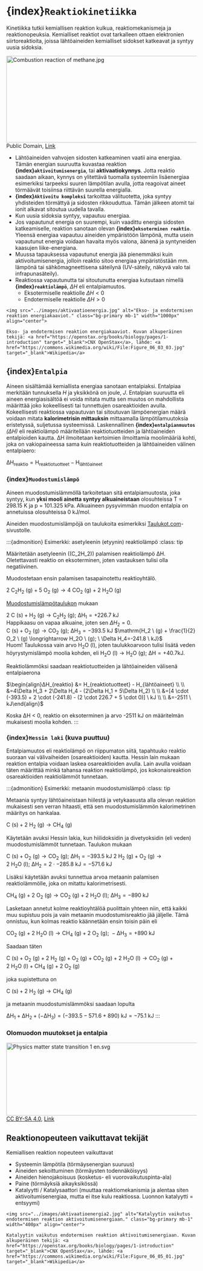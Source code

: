 # {index}`Reaktiokinetiikka`
Kinetiikka tutkii kemiallisen reaktion kulkua, reaktiomekanismeja ja reaktionopeuksia. Kemialliset reaktiot ovat tarkalleen ottaen elektronien siirtoreaktioita, joissa lähtöaineiden kemialliset sidokset katkeavat ja syntyy uusia sidoksia.

<p><a href="https://commons.wikimedia.org/wiki/File:Combustion_reaction_of_methane.jpg#/media/File:Combustion_reaction_of_methane.jpg"><img src="https://upload.wikimedia.org/wikipedia/commons/7/7c/Combustion_reaction_of_methane.jpg" alt="Combustion reaction of methane.jpg" height="229" width="512"></a><br>Public Domain, <a href="https://commons.wikimedia.org/w/index.php?curid=24953730">Link</a></p>

- Lähtöaineiden vahvojen sidosten katkeaminen vaatii aina energiaa. Tämän energian suuruutta kuvastaa reaktion **{index}`aktivoitumisenergia`**, tai **aktivaatiokynnys**. Jotta reaktio saadaan aikaan, kynnys on ylitettävä tuomalla systeemiin lisäenergiaa esimerkiksi tarpeeksi suuren lämpötilan avulla, jotta reagoivat aineet törmäävät toisiinsa riittävän suurella energialla.
- **{index}`Aktivoitu kompleksi`** tarkoittaa välituotetta, joka syntyy yhdisteiden törmättyä ja sidosten rikkouduttua. Tämän jälkeen atomit tai ionit alkavat sitoutua uudella tavalla.
- Kun uusia sidoksia syntyy, vapautuu energiaa.
- Jos vapautunut energia on suurempi, kuin vaadittu energia sidosten katkeamiselle, reaktion sanotaan olevan **{index}`eksoterminen reaktio`**. Yleensä energiaa vapautuu aineiden ympäristöön lämpönä, mutta usein vapautunut energia voidaan havaita myös valona, äänenä ja syntyneiden kaasujen liike-energiana.
- Muussa tapauksessa vapautunut energia jää pienemmäksi kuin aktivoitumisenergia, jolloin reaktio sitoo energiaa ympäristöstään mm. lämpönä tai sähkömagneettisena säteilynä (UV-säteily, näkyvä valo tai infrapunasäteily).
- Reaktiossa vapautunutta tai sitoutunutta energiaa kutsutaan nimellä **{index}`reaktiolämpö`**, $\Delta H$ eli entalpiamuutos.
    - Eksotermiselle reaktiolle $\Delta H < 0$
    - Endotermiselle reaktiolle $\Delta H > 0$
```{figure-md} energiakaaviot
<img src="../images/aktivaatioenergia.jpg" alt="Ekso- ja endotermisen reaktion energiakaaviot." class="bg-primary mb-1" width="1000px" align="center">

Ekso- ja endotermisen reaktion energiakaaviot. Kuvan alkuperäinen tekijä: <a href="https://openstax.org/books/biology/pages/1-introduction" target="_blank">CNX OpenStax</a>, lähde: <a href="https://commons.wikimedia.org/wiki/File:Figure_06_03_03.jpg" target="_blank">Wikipedia</a>
```

## {index}`Entalpia`
Aineen sisältämää kemiallista energiaa sanotaan entalpiaksi. Entalpiaa merkitään tunnuksella *H* ja yksikkönä on joule, *J*. Entalpian suuruutta eli aineen energiasisältöä ei voida mitata mutta sen muutos on mahdollista määrittää joko kokeellisesti tai tunnettujen osareaktioiden avulla. Kokeellisesti reaktiossa vapautuvan tai sitoutuvan lämpöenergian määrä voidaan mitata **kalorimetrisin mittauksin** mittaamalla lämpötilamuutoksia eristetyssä, suljetussa systeemissä. Laskennallinen **{index}`entalpianmuutos`** *(ΔH)* eli reaktiolämpö määritellään reaktiotuotteiden ja lähtöaineiden entalpioiden kautta. ∆H ilmoitetaan kertoimien ilmoittamia moolimääriä kohti, joka on vakiopaineessa sama kuin reaktiotuotteiden ja lähtöaineiden välinen entalpiaero:

$\mathrm{ΔH_{reaktio} = H_{reaktiotuotteet} - H_{lähtöaineet}}$

### {index}`Muodostumislämpö`
Aineen muodostumislämmöllä tarkoitetaan sitä entalpiamuutosta, joka syntyy, kun **yksi mooli ainetta syntyy alkuaineistaan** olosuhteissa T = 298.15 K ja p = 101.325 kPa. Alkuaineen pysyvimmän muodon entalpia on annetuissa olosuhteissa 0 kJ/mol.

Aineiden muodostumislämpöjä on taulukoita esimerkiksi <a href="https://www.taulukot.com/kemia/yhdisteet/#muodostumislampoja" target="_blank">Taulukot.com</a>-sivustolle.

:::{admonition} Esimerkki: asetyleenin (etyynin) reaktiolämpö
:class: tip

Määritetään asetyleenin ((C_2H_2)) palamisen reaktiolämpö ∆H. Oletettavasti reaktio on eksoterminen, joten vastauksen tulisi olla negatiivinen.

Muodostetaan ensin palamisen tasapainotettu reaktioyhtälö.

$\mathrm{2 \ C_2H_2 \ (g) + 5 \ O_2 \ (g) \longrightarrow 4 \ CO_2 \ (g) + 2 \ H_2O \ (g)}$

<a href="https://www.taulukot.com/kemia/yhdisteet/#muodostumislampoja" target="_blank">Muodostumislämpötaulukon</a> mukaan

$\mathrm{2 \ C \ (s) + H_2 \ (g) \longrightarrow C_2H_2 \ (g); \ \Delta H_1=+226.7 \ kJ}$<br>
Happikaasu on vapaa alkuaine, joten sen $\Delta H_2=0$.<br>
$\mathrm{C \ (s) + O_2 \ (g) \longrightarrow CO_2 \ (g); \ \Delta H_3=-393.5 \ kJ}$
$\mathrm{H_2 \ (g) + \frac{1}{2} O_2 \ (g) \longrightarrow H_2O \ (g); \ \Delta H_4=-241.8 \ kJ}$<br>
Huom! Taulukossa vain arvo $\mathrm{H_2O \ (l)}$, joten taulukkoarvoon tulisi lisätä veden höyrystymislämpö moolia kohden, eli $\mathrm{H_2O \ (l) \longrightarrow H_2O \ (g); \ \Delta H=+40.7 kJ}$.

Reaktiolämmöksi saadaan reaktiotuotteiden ja lähtöaineiden välisenä entalpiaerona

$\begin{align}ΔH_{reaktio} &= H_{reaktiotuotteet} - H_{lähtöaineet} \\ \\
&=4\Delta H_3 + 2\Delta H_4 - (2\Delta H_1 + 5\Delta H_2) \\ \\
&=[4 \cdot (-393.5) + 2 \cdot (-241.8) - (2 \cdot 226.7 + 5 \cdot 0)] \ kJ \\ \\
&=-2511 \ kJ\end{align}$

Koska ΔH < 0, reaktio on eksoterminen ja arvo -2511 kJ on määritelmän mukaisesti moolia kohden.
:::

### {index}`Hessin laki` (kuva puuttuu)
Entalpiamuutos eli reaktiolämpö on riippumaton siitä, tapahtuuko reaktio suoraan vai välivaiheiden (osareaktioiden) kautta. Hessin lain mukaan reaktion entalpia voidaan laskea osareaktioiden avulla. Lain avulla voidaan täten määrittää minkä tahansa reaktion reaktiolämpö, jos kokonaisreaktion osareaktioiden reaktiolämmöt tunnetaan.

:::{admonition} Esimerkki: metaanin muodostumislämpö
:class: tip

Metaania syntyy lähtöaineistaan hiilestä ja vetykaasusta alla olevan reaktion mukaisesti sen verran hitaasti, että sen muodostumislämmön kalorimetrinen määritys on hankalaa.

$\mathrm{C \ (s) + 2 \ H_2 \ (g) \longrightarrow CH_4 \ (g)}$

Käytetään avuksi Hessin lakia, kun hiilidoksidin ja divetyoksidin (eli veden) muodostumislämmöt tunnetaan. Taulukon mukaan

$\mathrm{C \ (s) + O_2 \ (g) \longrightarrow CO_2 \ (g); \ \Delta H_1=-393.5 \ kJ}$
$\mathrm{2 \ H_2 \ (g) + O_2 \ (g) \longrightarrow 2 \ H_2O \ (l); \ \Delta H_2=2 \cdot -285.8 \ kJ = -571.6 \ kJ}$

Lisäksi käytetään avuksi tunnettua arvoa metaanin palamisen reaktiolämmölle, joka on mitattu kalorimetrisesti.

$\mathrm{CH_4 \ (g) + 2 \ O_2 \ (g) \longrightarrow CO_2 \ (g) + 2 \ H_2O \ (l); \ \Delta H_3=-890 \ kJ}$

Lasketaan annetut kolme reaktioyhtälöä puolittain yhteen niin, että kaikki muu supistuu pois ja vain metaanin muodostumisreaktio jää jäljelle. Tämä onnistuu, kun kolmas reaktio käännetään ensin toisin päin eli

$\mathrm{CO_2 \ (g) + 2 \ H_2O \ (l) \longrightarrow CH_4 \ (g) + 2 \ O_2 \ (g); \ -\Delta H_3=+890 \ kJ}$

Saadaan täten

$\mathrm{C \ (s) + O_2 \ (g) + 2 \ H_2 \ (g) + O_2 \ (g) + CO_2 \ (g) + 2 \ H_2O \ (l) \longrightarrow CO_2 \ (g) + 2 \ H_2O \ (l) + CH_4 \ (g) + 2 \ O_2 \ (g)}$

joka supistettuna on 

$\mathrm{C \ (s) + 2 \ H_2 \ (g) \longrightarrow CH_4 \ (g)}$

ja metaanin muodostumislämmöksi saadaan lopulta

$\mathrm{\Delta H_1 + \Delta H_2 + (-\Delta H_3) = (-393.5-571.6+890) \ kJ = -75.1 \ kJ}$
:::

### Olomuodon muutokset ja entalpia
<p><a href="https://commons.wikimedia.org/wiki/File:Physics_matter_state_transition_1_en.svg#/media/File:Physics_matter_state_transition_1_en.svg"><img src="https://upload.wikimedia.org/wikipedia/commons/8/8f/Physics_matter_state_transition_1_en.svg" alt="Physics matter state transition 1 en.svg" height="192" width="640"></a><br><a href="https://creativecommons.org/licenses/by-sa/4.0" title="Creative Commons Attribution-Share Alike 4.0">CC BY-SA 4.0</a>, <a href="https://commons.wikimedia.org/w/index.php?curid=15779425">Link</a></p>

## Reaktionopeuteen vaikuttavat tekijät
Kemiallisen reaktion nopeuteen vaikuttavat

- Systeemin lämpötila (törmäysenergian suuruus)
- Aineiden sekoittuminen (törmäysten todennäköisyys)
- Aineiden hienojakoisuus (kosketus- eli vuorovaikutuspinta-ala)
- Paine (törmäyksiä aikayksikössä)
- Katalyytti / Katalysaattori (muuttaa reaktiomekanismia ja alentaa siten aktivoitumisenergiaa, mutta ei itse kulu reaktiossa. Luonnon katalyytti = entsyymi)
```{figure-md} katalyytti
<img src="../images/aktivaatioenergia2.jpg" alt="Katalyytin vaikutus endotermisen reaktion aktivoitumisenergiaan." class="bg-primary mb-1" width="400px" align="center">

Katalyytin vaikutus endotermisen reaktion aktivoitumisenergiaan. Kuvan alkuperäinen tekijä: <a href="https://openstax.org/books/biology/pages/1-introduction" target="_blank">CNX OpenStax</a>, lähde: <a href="https://commons.wikimedia.org/wiki/File:Figure_06_05_01.jpg" target="_blank">Wikipedia</a>
```